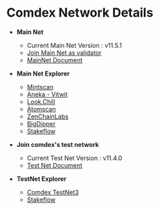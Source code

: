 # Comdex Network Details


* **Main Net** 
  * Current Main Net Version : v11.5.1
  * [Join Main Net as validator](https://github.com/comdex-official/networks/blob/main/mainnet/02-validator-post-gentx.md)
  * [MainNet Document](https://github.com/comdex-official/networks/tree/main/mainnet/comdex-1)

* **Main Net Explorer**
  * [Mintscan](https://www.mintscan.io/comdex/)
  * [Aneka - Vitwit](https://comdex.aneka.io/)
  * [Look.Chill](https://look.chillvalidation.com/comdex)
  * [Atomscan](https://atomscan.com/comdex)
  * [ZenChainLabs](https://comdex.zenscan.io/)
  * [BigDipper](http://comdex.bigdipper.live)
  * [Stakeflow](https://stakeflow.io/comdex)

* **Join comdex's test network** 
  * Current Test Net Version : v11.4.0
  * [Test Net Document](https://github.com/comdex-official/networks/tree/main/testnet/testnet-3/README.md)
  
  
* **TestNet Explorer**
  * [Comdex TestNet3](https://test3-explorer.comdex.one)
  * [Stakeflow](https://stakeflow.io/comdex-testnet/)
 

